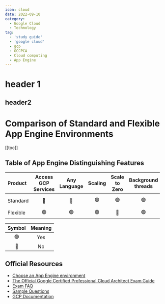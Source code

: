 ```yaml
---
icon: cloud
date: 2022-09-10
category:
  - Google Cloud
  - Technology
tag:
  - 'study guide'
  - 'google cloud'
  - gcp
  - GCCPCA
  - Cloud computing
  - App Engine
---
```


# header 1

## header2

# Comparison of Standard and Flexible App Engine Environments

[[toc]]

## Table of App Engine Distinguishing Features
|Product      |Access GCP Services|Any Language|Scaling|Scale to Zero|Background threads|Background Processes|Modify the Runtime|Websockets|Write to Disk|
|:------------|:--------:|:----------:|:----------:|:-------:|:---------:|:----:|:----:|:----:|:---:|
| Standard    |     🔴  |🔴|    🟢      |     🟢  |     🟢    |🔴  |🔴  |🔴  |Java: /tmp  |
| Flexible    |     🟢  |🟢|    🟢      |     🔴  |     🟢    |🟢  |🟢  |🟢  |🟢  |

| Symbol  |    Meaning   |
|:-------:|:-------------:|
|   🟢    | Yes          |
|   🔴    | No           |

## Official Resources
* [Choose an App Engine environment](https://cloud.google.com/appengine/docs/the-appengine-environments)
* [The Official Google Certified Professional Cloud Architect Exam
  Guide](http://cloud.google.com/certification/guides/professional-cloud-architect)
* [Exam FAQ](http://cloud.google.com/certification/faqs/#0)
* [Sample Questions](http://cloud.google.com/certiications/cloud-architect)
* [GCP Documentation](http://cloud.google.com/docs)